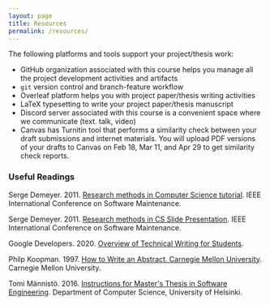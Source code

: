 ```yaml
---
layout: page
title: Resources
permalink: /resources/
---
```

The following platforms and tools support your project/thesis work: 
* GitHub organization associated with this course helps you manage all the 
project development activities and artifacts
* `git` version control and branch-feature workflow
* Overleaf platform helps you with project paper/thesis writing activities
* LaTeX typesetting to write your project paper/thesis manuscript
* Discord server associated with this course is a convenient space where we 
communicate (text. talk, video)
* Canvas has Turnitin tool that performs a similarity check between your draft 
submissions and internet materials. You will upload PDF versions of your drafts 
to Canvas on Feb 18, Mar 11, and Apr 29 to get similarity check reports. 

<!--
### GitHub ###
A remote repo named `lastname-firstname` (using your last name and first name) 
that has an empty README.md file is the starting point for managing the 
development of your project and timely communication with your project advisor 
about your progress. 
* A tech consultant will set up the remote repo before the start of the 
semester, ask for your GitHub user name, and send you and your project advisor 
an invite to become the remote repo maintainers.
* Clone the remote repo on your machine in the root folder of your project
    * Use `git` version control for all 

### Overleaf ###

### Discord ###
-->

### Useful Readings ###
Serge Demeyer. 2011. [Research methods in Computer Science tutorial](https://unh.box.com/s/ubanos64ju4emwsh7m8ab8l5auedi2ub). IEEE International Conference on Software Maintenance.

Serge Demeyer. 2011. [Research methods in CS Slide Presentation](https://win.uantwerpen.be/~sdemey/Tutorial_ResearchMethods/ResearchMethds01_MethodsOvervw.pdf). IEEE International Conference on Software Maintenance.

Google Developers. 2020. [Overview of Technical Writing for Students](https://developers.google.com/tech-writing/overview).

Philp Koopman. 1997. [How to Write an Abstract. Carnegie Mellon University](http://users.ece.cmu.edu/~koopman/essays/abstract.html). Carnegie Mellon University. 

Tomi Männistö. 2016. [Instructions for Master's Thesis in Software Engineering](https://www.cs.helsinki.fi/u/tomimann/Instructions/MastersThesisInstructions.html). 
Department of Computer Science, University of Helsinki. 
